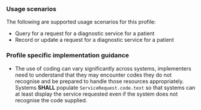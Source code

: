 ### Usage scenarios
The following are supported usage scenarios for this profile:

- Query for a request for a diagnostic service for a patient
- Record or update a request for a diagnostic service for a patient

### Profile specific implementation guidance
- The use of coding can vary significantly across systems, implementers need to understand that they may encounter codes they do not recognise and be prepared to handle those resources appropriately. Systems **SHALL** populate `ServiceRequest.code.text` so that systems can at least display the service requested even if the system does not recognise the code supplied.